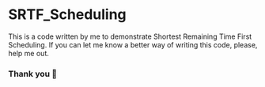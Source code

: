# SRTF_Scheduling
This is a code written by me to demonstrate Shortest Remaining Time First Scheduling. 
If you can let me know a better way of writing this code, please, help me out.
### Thank you 🙏
